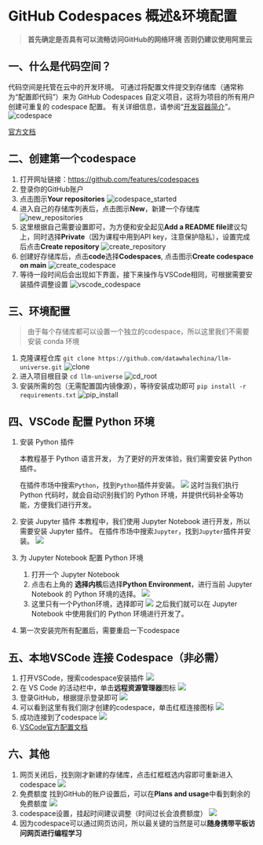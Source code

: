 # GitHub Codespaces 概述&环境配置

> **首先确定是否具有可以流畅访问GitHub的网络环境**
> **否则仍建议使用阿里云**
>
## 一、什么是代码空间？

代码空间是托管在云中的开发环境。 可通过将配置文件提交到存储库（通常称为“配置即代码”）来为 GitHub Codespaces 自定义项目，这将为项目的所有用户创建可重复的 codespace 配置。 有关详细信息，请参阅“[开发容器简介](https://docs.github.com/zh/codespaces/setting-up-your-project-for-codespaces/adding-a-dev-container-configuration/introduction-to-dev-containers)”。
![codespace](../../figures/C1-7-codespace.png)

[官方文档](https://docs.github.com/en/codespaces/overview)

## 二、创建第一个codespace
1. 打开网址链接：https://github.com/features/codespaces
2. 登录你的GitHub账户
3. 点击图示**Your repositories**
![codespace_started](../../figures/C1-7-codespace_started.png)
4. 进入自己的存储库列表后，点击图示**New**，新建一个存储库
![new_repositories](../../figures/C1-7-new_repositories.png)
5. 这里根据自己需要设置即可，为方便和安全起见**Add a README file**建议勾上，同时选择**Private**（因为课程中用到API key，注意保护隐私），设置完成后点击**Create repository**
![create_repository](../../figures/C1-7-create_repository.png)
6. 创建好存储库后，点击**code**选择**Codespaces**, 点击图示**Create codespace on main**
![create_codespace](../../figures/C1-7-create_codespace.png)
7. 等待一段时间后会出现如下界面，接下来操作与VSCode相同，可根据需要安装插件调整设置
![vscode_codespace](../../figures/C1-7-vscode_codespace.png)

## 三、环境配置
>由于每个存储库都可以设置一个独立的codespace，所以这里我们不需要安装 conda 环境

1. 克隆课程仓库
`git clone https://github.com/datawhalechina/llm-universe.git`
![clone](../../figures/C1-7-clone.png)
2. 进入项目根目录
`cd llm-universe`
![cd_root](../../figures/C1-7-cd_root.png)
3. 安装所需的包（无需配置国内镜像源），等待安装成功即可
`pip install -r requirements.txt`
![pip_install](../../figures/C1-7-pip_install.png)

## 四、VSCode 配置 Python 环境
1. 安装 Python 插件

   本教程基于 Python 语言开发， 为了更好的开发体验，我们需要安装 Python 插件。

   在插件市场中搜索`Python`，找到`Python`插件并安装。
   ![](../../figures/C1-7-python_plugin.png)
   这时当我们执行 Python 代码时，就会自动识别我们的 Python 环境，并提供代码补全等功能，方便我们进行开发。


2. 安装 Jupyter 插件
   本教程中，我们使用 Jupyter Notebook 进行开发，所以需要安装 Jupyter 插件。
   在插件市场中搜索`Jupyter`，找到`Jupyter`插件并安装。
   ![](../../figures/C1-7-jupyter_plugin.png)


3. 为 Jupyter Notebook 配置 Python 环境
   1. 打开一个 Jupyter Notebook
   2. 点击右上角的 **选择内核**后选择**Python Environment**，进行当前 Jupyter Notebook 的 Python 环境的选择。
   ![](../../figures/C1-7-jupyter_python.png)
   3. 这里只有一个Python环境，选择即可
   ![](../../figures/C1-7-jupyter_env_list.png)
   之后我们就可以在 Jupyter Notebook 中使用我们的 Python 环境进行开发了。
   
   
4. 第一次安装完所有配置后，需要重启一下codespace

## 五、本地VSCode 连接 Codespace（非必需）
1. 打开VSCode，搜索codespace安装插件
![](../../figures/C1-7-codespace_plugin.png)
2. 在 VS Code 的活动栏中，单击**远程资源管理器**图标
![](../../figures/C1-7-codespace_connect.png)
3. 登录GitHub，根据提示登录即可
![](../../figures/C1-7-GitHub_login.png)
4. 可以看到这里有我们刚才创建的codespace，单击红框连接图标
![](../../figures/C1-7-connect_codespace.png)
5. 成功连接到了codespace
![](../../figures/C1-7-connect_success.png)
6. [VSCode官方配置文档](https://docs.github.com/en/codespaces/developing-in-a-codespace/using-github-codespaces-in-visual-studio-code)

## 六、其他
1. 网页关闭后，找到刚才新建的存储库，点击红框框选内容即可重新进入codespace
![](../../figures/C1-7-restart_codespace.png)
2. 免费额度
找到GitHub的账户设置后，可以在**Plans and usage**中看到剩余的免费额度
![](../../figures/C1-7-codespace_limit.png)
3. codespace设置，挂起时间建议调整（时间过长会浪费额度）
![](../../figures/C1-7-codespace_setting.png)
4. 因为codespace可以通过网页访问，所以最关键的当然是可以**随身携带平板访问网页进行编程学习**
